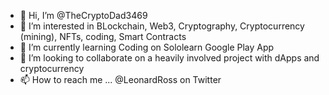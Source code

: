 - 👋 Hi, I’m @TheCryptoDad3469
- 👀 I’m interested in BLockchain, Web3, Cryptography, Cryptocurrency (mining), NFTs, coding, Smart Contracts
- 🌱 I’m currently learning Coding on Sololearn Google Play App
- 💞️ I’m looking to collaborate on a heavily involved project with dApps and cryptocurrency
- 📫 How to reach me ... @LeonardRoss on Twitter

<!---
TheCryptoDad3469/TheCryptoDad3469 is a ✨ special ✨ repository because its `README.md` (this file) appears on your GitHub profile.
You can click the Preview link to take a look at your changes.
--->
